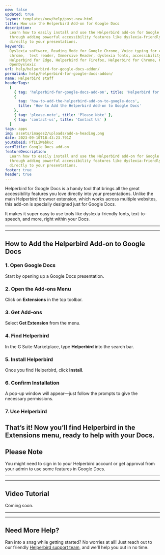```yaml
---
new: false
updated: true
layout: templates/new/help/post-new.html
title: How use the Helperbird Add-on for Google Docs
description:
  Learn how to easily install and use the Helperbird add-on for Google Docs. This guide walks you
  through adding powerful accessibility features like dyslexia-friendly fonts and text-to-speech
  directly to your presentations.
keywords:
  Dyslexia software, Reading Mode for Google Chrome, Voice typing for chrome, Text to speech for
  chrome,  text reader, Immersive Reader, dyslexia fonts, accessibility software, dyslexia software,
  Helperbird for Edge, Helperbird for Firefox, Helperbird for Chrome, Opendyslexic for Chrome,
  OpenDyslexic
url: help/helperbird-for-google-docs-addon/
permalink: help/helperbird-for-google-docs-addon/
name: Helperbird staff
headerTags:
  [
    { tag: 'helperbird-for-google-docs-add-on', title: 'Helperbird for Google Docs Add-on' },
    {
      tag: 'how-to-add-the-helperbird-add-on-to-google-docs',
      title: 'How to Add the Helperbird Add-on to Google Docs'
    },
    { tag: 'please-note', title: 'Please Note' },
    { tag: 'contact-us', title: 'Contact Us' }
  ]
tags: apps
img: assets/images2/uploads/add-a-heading.png
date: 2023-09-10T18:43:23.791Z
youtubeId: PfILiWebkuc
cardTitle: Google Docs add-on
featureDescription:
  Learn how to easily install and use the Helperbird add-on for Google Docs. This guide walks you
  through adding powerful accessibility features like dyslexia-friendly fonts and text-to-speech
  directly to your presentations.
footer: true
header: true
---
```


Helperbird for Google Docs is a handy tool that brings all the great accessibility features you love
directly into your presentations. Unlike the main Helperbird browser extension, which works across
multiple websites, this add-on is specially designed just for Google Docs.

It makes it super easy to use tools like dyslexia-friendly fonts, text-to-speech, and more, right
within your Docs.

---

---

## How to Add the Helperbird Add-on to Google Docs

### 1. Open Google Docs

Start by opening up a Google Docs presentation.

### 2. Open the Add-ons Menu

Click on **Extensions** in the top toolbar.

### 3. Get Add-ons

Select **Get Extension** from the menu.

### 4. Find Helperbird

In the G Suite Marketplace, type **Helperbird** into the search bar.

### 5. Install Helperbird

Once you find Helperbird, click **Install**.

### 6. Confirm Installation

A pop-up window will appear—just follow the prompts to give the necessary permissions.

### 7. Use Helperbird

## That’s it! Now you’ll find Helperbird in the **Extensions** menu, ready to help with your Docs.

## Please Note

You might need to sign in to your Helperbird account or get approval from your admin to use some
features in Google Docs.

---

---

## Video Tutorial

Coming soon.

---

---

## Need More Help?

Ran into a snag while getting started? No worries at all! Just reach out to our friendly
[Helperbird support team](/support/), and we'll help you out in no time.
